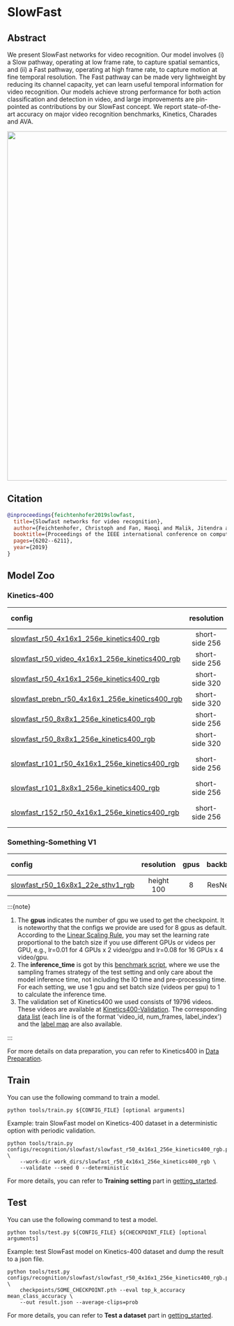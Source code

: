 # SlowFast

## Abstract

<!-- [ABSTRACT] -->

We present SlowFast networks for video recognition. Our model involves (i) a Slow pathway, operating at low frame rate, to capture spatial semantics, and (ii) a Fast pathway, operating at high frame rate, to capture motion at fine temporal resolution. The Fast pathway can be made very lightweight by reducing its channel capacity, yet can learn useful temporal information for video recognition. Our models achieve strong performance for both action classification and detection in video, and large improvements are pin-pointed as contributions by our SlowFast concept. We report state-of-the-art accuracy on major video recognition benchmarks, Kinetics, Charades and AVA.

<!-- [IMAGE] -->
<div align=center>
<img src="https://user-images.githubusercontent.com/34324155/143017899-c010f9cc-76dd-4c71-a19f-03e7271fcfb3.png" width="800"/>
</div>

## Citation

<!-- [ALGORITHM] -->

```BibTeX
@inproceedings{feichtenhofer2019slowfast,
  title={Slowfast networks for video recognition},
  author={Feichtenhofer, Christoph and Fan, Haoqi and Malik, Jitendra and He, Kaiming},
  booktitle={Proceedings of the IEEE international conference on computer vision},
  pages={6202--6211},
  year={2019}
}
```

## Model Zoo

### Kinetics-400

|config | resolution | gpus | backbone |pretrain| top1 acc| top5 acc | inference_time(video/s) | gpu_mem(M) | ckpt | log| json|
|:--|:--:|:--:|:--:|:--:|:--:|:--:|:--:|:--:|:--:|:--:|:--:|
|[slowfast_r50_4x16x1_256e_kinetics400_rgb](/configs/recognition/slowfast/slowfast_r50_4x16x1_256e_kinetics400_rgb.py) |short-side 256|8x4| ResNet50|None |74.75|91.73|x|6203|[ckpt](https://download.openmmlab.com/mmaction/recognition/slowfast/slowfast_r50_256p_4x16x1_256e_kinetics400_rgb/slowfast_r50_256p_4x16x1_256e_kinetics400_rgb_20200728-145f1097.pth)|[log](https://download.openmmlab.com/mmaction/recognition/slowfast/slowfast_r50_256p_4x16x1_256e_kinetics400_rgb/20200731_151706.log)|[json](https://download.openmmlab.com/mmaction/recognition/slowfast/slowfast_r50_256p_4x16x1_256e_kinetics400_rgb/20200731_151706.log.json)|
|[slowfast_r50_video_4x16x1_256e_kinetics400_rgb](/configs/recognition/slowfast/slowfast_r50_video_4x16x1_256e_kinetics400_rgb.py) |short-side 256|8| ResNet50|None |73.95|91.50|x|6203|[ckpt](https://download.openmmlab.com/mmaction/recognition/slowfast/slowfast_r50_video_4x16x1_256e_kinetics400_rgb/slowfast_r50_video_4x16x1_256e_kinetics400_rgb_20200826-f85b90c5.pth)|[log](https://download.openmmlab.com/mmaction/recognition/slowfast/slowfast_r50_video_4x16x1_256e_kinetics400_rgb/20200812_160237.log)|[json](https://download.openmmlab.com/mmaction/recognition/slowfast/slowfast_r50_video_4x16x1_256e_kinetics400_rgb/20200812_160237.log.json)|
|[slowfast_r50_4x16x1_256e_kinetics400_rgb](/configs/recognition/slowfast/slowfast_r50_4x16x1_256e_kinetics400_rgb.py) |short-side 320|8x2| ResNet50|None |76.0|92.54|1.6 ((32+4)x10x3 frames)|6203|[ckpt](https://download.openmmlab.com/mmaction/recognition/slowfast/slowfast_r50_4x16x1_256e_kinetics400_rgb/slowfast_r50_4x16x1_256e_kinetics400_rgb_20210722-04e43ed4.pth)| [log](https://download.openmmlab.com/mmaction/recognition/slowfast/slowfast_r50_4x16x1_256e_kinetics400_rgb/slowfast_r50_4x16x1_20210722.log)| [json](https://download.openmmlab.com/mmaction/recognition/slowfast/slowfast_r50_4x16x1_256e_kinetics400_rgb/slowfast_r50_4x16x1_20210722.log.json)|
|[slowfast_prebn_r50_4x16x1_256e_kinetics400_rgb](/configs/recognition/slowfast/slowfast_prebn_r50_4x16x1_256e_kinetics400_rgb.py) |short-side 320|8x2| ResNet50|None |76.34|92.67|x|6203|[ckpt](https://download.openmmlab.com/mmaction/recognition/slowfast/slowfast_prebn_r50_4x16x1_256e_kinetics400_rgb/slowfast_prebn_r50_4x16x1_256e_kinetics400_rgb_20210722-bb725050.pth)|[log](https://download.openmmlab.com/mmaction/recognition/slowfast/slowfast_prebn_r50_4x16x1_256e_kinetics400_rgb/slowfast_prebn_r50_4x16x1_20210722.log)|[json](https://download.openmmlab.com/mmaction/recognition/slowfast/slowfast_prebn_r50_4x16x1_256e_kinetics400_rgb/slowfast_prebn_r50_4x16x1_20210722.log.json)|
|[slowfast_r50_8x8x1_256e_kinetics400_rgb](/configs/recognition/slowfast/slowfast_r50_8x8x1_256e_kinetics400_rgb.py) |short-side 256|8x4| ResNet50 |None |75.61|92.34|x|9062|[ckpt](https://download.openmmlab.com/mmaction/recognition/slowfast/slowfast_r50_256p_8x8x1_256e_kinetics400_rgb/slowfast_r50_256p_8x8x1_256e_kinetics400_rgb_20200810-863812c2.pth)|[log](https://download.openmmlab.com/mmaction/recognition/slowfast/slowfast_r50_256p_8x8x1_256e_kinetics400_rgb/20200731_151537.log)|[json](https://download.openmmlab.com/mmaction/recognition/slowfast/slowfast_r50_256p_8x8x1_256e_kinetics400_rgb/20200731_151537.log.json)|
|[slowfast_r50_8x8x1_256e_kinetics400_rgb](/configs/recognition/slowfast/slowfast_r50_8x8x1_256e_kinetics400_rgb.py) |short-side 320|8x3| ResNet50 |None|76.94|92.8|1.3 ((32+8)x10x3 frames)|9062| [ckpt](https://download.openmmlab.com/mmaction/recognition/slowfast/slowfast_r50_8x8x1_256e_kinetics400_rgb/slowfast_r50_8x8x1_256e_kinetics400_rgb_20200716-73547d2b.pth) | [log](https://download.openmmlab.com/mmaction/recognition/slowfast/slowfast_r50_8x8x1_256e_kinetics400_rgb/20200716_192653.log)| [json](https://download.openmmlab.com/mmaction/recognition/slowfast/slowfast_r50_8x8x1_256e_kinetics400_rgb/20200716_192653.log.json)|
|[slowfast_r101_r50_4x16x1_256e_kinetics400_rgb](/configs/recognition/slowfast/slowfast_r101_r50_4x16x1_256e_kinetics400_rgb.py) |short-side 256|8x1| ResNet101 + ResNet50 |None|76.69|93.07||16628| [ckpt](https://download.openmmlab.com/mmaction/recognition/slowfast/slowfast_r101_4x16x1_256e_kinetics400_rgb/slowfast_r101_4x16x1_256e_kinetics400_rgb_20210218-d8b58813.pth) | [log](https://download.openmmlab.com/mmaction/recognition/slowfast/slowfast_r101_4x16x1_256e_kinetics400_rgb/20210118_133528.log)| [json](https://download.openmmlab.com/mmaction/recognition/slowfast/slowfast_r101_4x16x1_256e_kinetics400_rgb/20210118_133528.log.json)|
|[slowfast_r101_8x8x1_256e_kinetics400_rgb](/configs/recognition/slowfast/slowfast_r101_8x8x1_256e_kinetics400_rgb.py) |short-side 256|8x4| ResNet101 |None|77.90|93.51||25994| [ckpt](https://download.openmmlab.com/mmaction/recognition/slowfast/slowfast_r101_8x8x1_256e_kinetics400_rgb/slowfast_r101_8x8x1_256e_kinetics400_rgb_20210218-0dd54025.pth) | [log](https://download.openmmlab.com/mmaction/recognition/slowfast/slowfast_r101_8x8x1_256e_kinetics400_rgb/20210218_121513.log)| [json](https://download.openmmlab.com/mmaction/recognition/slowfast/slowfast_r101_8x8x1_256e_kinetics400_rgb/20210218_121513.log.json)|
|[slowfast_r152_r50_4x16x1_256e_kinetics400_rgb](/configs/recognition/slowfast/slowfast_r152_r50_4x16x1_256e_kinetics400_rgb.py) |short-side 256|8x1| ResNet152 + ResNet50 |None|77.13|93.20||10077| [ckpt](https://download.openmmlab.com/mmaction/recognition/slowfast/slowfast_r152_4x16x1_256e_kinetics400_rgb/slowfast_r152_4x16x1_256e_kinetics400_rgb_20210122-bdeb6b87.pth) | [log](https://download.openmmlab.com/mmaction/recognition/slowfast/slowfast_r152_4x16x1_256e_kinetics400_rgb/20210122_131321.log)| [json](https://download.openmmlab.com/mmaction/recognition/slowfast/slowfast_r152_4x16x1_256e_kinetics400_rgb/20210122_131321.log.json)|

### Something-Something V1

|config | resolution | gpus | backbone |pretrain| top1 acc| top5 acc | inference_time(video/s) | gpu_mem(M) | ckpt | log| json|
|:--|:--:|:--:|:--:|:--:|:--:|:--:|:--:|:--:|:--:|:--:|:--:|
|[slowfast_r50_16x8x1_22e_sthv1_rgb](/configs/recognition/slowfast/slowfast_r50_16x8x1_22e_sthv1_rgb.py)|height 100|8|ResNet50|Kinetics400|49.24|78.79|x|9293|[ckpt](https://download.openmmlab.com/mmaction/recognition/slowfast/slowfast_r50_16x8x1_22e_sthv1_rgb/slowfast_r50_16x8x1_22e_sthv1_rgb_20210630-53355c16.pth)|[log](https://download.openmmlab.com/mmaction/recognition/slowfast/slowfast_r50_16x8x1_22e_sthv1_rgb/20210606_225114.log)|[json](https://download.openmmlab.com/mmaction/recognition/slowfast/slowfast_r50_16x8x1_22e_sthv1_rgb/20210606_225114.log.json)|

:::{note}

1. The **gpus** indicates the number of gpu we used to get the checkpoint. It is noteworthy that the configs we provide are used for 8 gpus as default.
   According to the [Linear Scaling Rule](https://arxiv.org/abs/1706.02677), you may set the learning rate proportional to the batch size if you use different GPUs or videos per GPU,
   e.g., lr=0.01 for 4 GPUs x 2 video/gpu and lr=0.08 for 16 GPUs x 4 video/gpu.
2. The **inference_time** is got by this [benchmark script](/tools/analysis/benchmark.py), where we use the sampling frames strategy of the test setting and only care about the model inference time, not including the IO time and pre-processing time. For each setting, we use 1 gpu and set batch size (videos per gpu) to 1 to calculate the inference time.
3. The validation set of Kinetics400 we used consists of 19796 videos. These videos are available at [Kinetics400-Validation](https://mycuhk-my.sharepoint.com/:u:/g/personal/1155136485_link_cuhk_edu_hk/EbXw2WX94J1Hunyt3MWNDJUBz-nHvQYhO9pvKqm6g39PMA?e=a9QldB). The corresponding [data list](https://download.openmmlab.com/mmaction/dataset/k400_val/kinetics_val_list.txt) (each line is of the format 'video_id, num_frames, label_index') and the [label map](https://download.openmmlab.com/mmaction/dataset/k400_val/kinetics_class2ind.txt) are also available.

:::

For more details on data preparation, you can refer to Kinetics400 in [Data Preparation](/docs/data_preparation.md).

## Train

You can use the following command to train a model.

```shell
python tools/train.py ${CONFIG_FILE} [optional arguments]
```

Example: train SlowFast model on Kinetics-400 dataset in a deterministic option with periodic validation.

```shell
python tools/train.py configs/recognition/slowfast/slowfast_r50_4x16x1_256e_kinetics400_rgb.py \
    --work-dir work_dirs/slowfast_r50_4x16x1_256e_kinetics400_rgb \
    --validate --seed 0 --deterministic
```

For more details, you can refer to **Training setting** part in [getting_started](/docs/getting_started.md#training-setting).

## Test

You can use the following command to test a model.

```shell
python tools/test.py ${CONFIG_FILE} ${CHECKPOINT_FILE} [optional arguments]
```

Example: test SlowFast model on Kinetics-400 dataset and dump the result to a json file.

```shell
python tools/test.py configs/recognition/slowfast/slowfast_r50_4x16x1_256e_kinetics400_rgb.py \
    checkpoints/SOME_CHECKPOINT.pth --eval top_k_accuracy mean_class_accuracy \
    --out result.json --average-clips=prob
```

For more details, you can refer to **Test a dataset** part in [getting_started](/docs/getting_started.md#test-a-dataset).
